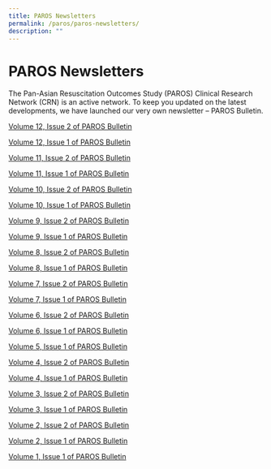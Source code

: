 ```yaml
---
title: PAROS Newsletters
permalink: /paros/paros-newsletters/
description: ""
---
```

**PAROS Newsletters**
=====================

The Pan-Asian Resuscitation Outcomes Study (PAROS) Clinical Research Network (CRN) is an active network. To keep you updated on the latest developments, we have launched our very own newsletter – PAROS Bulletin.

[ Volume 12, Issue 2 of PAROS Bulletin](/files/PAROS/PAROS%20Newsletters/paros-dec-newsletter-2022.pdf)

[ Volume 12, Issue 1 of PAROS Bulletin](/files/PAROS/PAROS%20Newsletters/paros-july-newsletter-2022.pdf)

[ Volume 11, Issue 2 of PAROS Bulletin](/files/PAROS/PAROS%20Newsletters/paros-dec-newsletter-2021.pdf)

[ Volume 11, Issue 1 of PAROS Bulletin](/files/PAROS/PAROS%20Newsletters/paros-july-newsletter-2021.pdf)

[ Volume 10, Issue 2 of PAROS Bulletin](/files/PAROS/PAROS%20Newsletters/paros-dec-newsletter-2020.pdf)

[ Volume 10, Issue 1 of PAROS Bulletin](/files/PAROS/PAROS%20Newsletters/paros-july-newsletter-2020.pdf)

[ Volume 9, Issue 2 of PAROS Bulletin](/files/PAROS/PAROS%20Newsletters/paros-dec-newsletter-2019.pdf)

[ Volume 9, Issue 1 of PAROS Bulletin](/files/PAROS/PAROS%20Newsletters/paros-july-newsletter-2019.pdf)

[ Volume 8, Issue 2 of PAROS Bulletin](/files/PAROS/PAROS%20Newsletters/paros-dec-newsletter-2018.pdf)

[ Volume 8, Issue 1 of PAROS Bulletin](/files/PAROS/PAROS%20Newsletters/paros-aug-newsletter-2018.pdf)

[ Volume 7, Issue 2 of PAROS Bulletin](/files/PAROS/PAROS%20Newsletters/paros-dec-newsletter-2017.pdf)

[ Volume 7, Issue 1 of PAROS Bulletin](/files/PAROS/PAROS%20Newsletters/paros-jun-newsletter-2017.pdf)

[ Volume 6, Issue 2 of PAROS Bulletin](/files/PAROS/PAROS%20Newsletters/paros-dec-newsletter-2016.pdf)

[ Volume 6, Issue 1 of PAROS Bulletin](/files/PAROS/PAROS%20Newsletters/paros-jun-newsletter-2016.pdf)

[ Volume 5, Issue 1 of PAROS Bulletin](/files/PAROS/PAROS%20Newsletters/newsletter-vol-5-issue-1_aug2015.pdf)

[ Volume 4, Issue 2 of PAROS Bulletin](/files/PAROS/PAROS%20Newsletters/paros_newsletter_vol_4_issue_2_web.pdf)

[ Volume 4, Issue 1 of PAROS Bulletin](/files/PAROS/PAROS%20Newsletters/paros_vol_4_issue_1_web.pdf)

[ Volume 3, Issue 2 of PAROS Bulletin](/files/PAROS/PAROS%20Newsletters/newsletter_vol3_issue2_web2.pdf)

[ Volume 3, Issue 1 of PAROS Bulletin](/files/PAROS/PAROS%20Newsletters/newsletter_vol3_issue1_final-2.pdf)

[ Volume 2, Issue 2 of PAROS Bulletin](/files/PAROS/PAROS%20Newsletters/newsletter_vol2_issue2_jun-2011_final.pdf)

[ Volume 2, Issue 1 of PAROS Bulletin](/files/PAROS/PAROS%20Newsletters/newsletter_vol2_issue2_feb-2011_final.pdf)

[ Volume 1, Issue 1 of PAROS Bulletin](/files/PAROS/PAROS%20Newsletters/newsletter_vol1_issue1_jun-2010_final.pdf)

